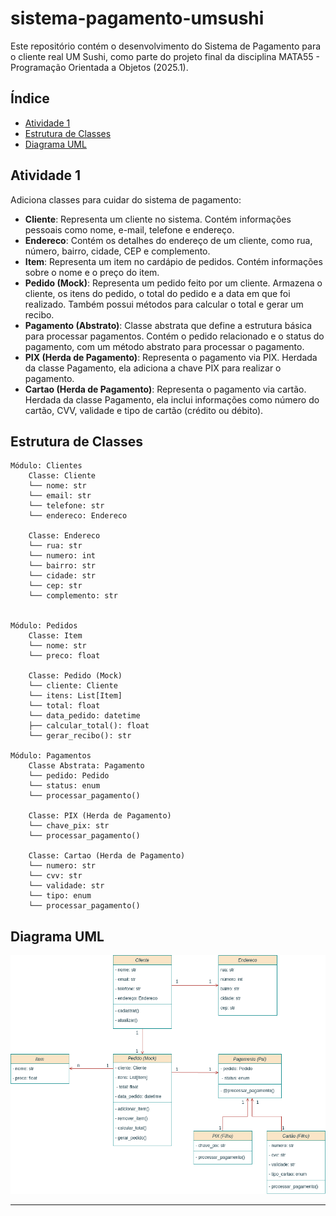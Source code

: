 # sistema-pagamento-umsushi

Este repositório contém o desenvolvimento do Sistema de Pagamento para o cliente real UM Sushi, como parte do projeto final da disciplina MATA55 - Programação Orientada a Objetos (2025.1).

## Índice

- [Atividade 1](#atividade-1)
- [Estrutura de Classes](#estrutura-de-classes)
- [Diagrama UML](#diagrama-uml)

## Atividade 1

Adiciona classes para cuidar do sistema de pagamento:

- **Cliente**: Representa um cliente no sistema. Contém informações pessoais como nome, e-mail, telefone e endereço.
- **Endereco**: Contém os detalhes do endereço de um cliente, como rua, número, bairro, cidade, CEP e complemento.
- **Item**: Representa um item no cardápio de pedidos. Contém informações sobre o nome e o preço do item.
- **Pedido (Mock)**: Representa um pedido feito por um cliente. Armazena o cliente, os itens do pedido, o total do pedido e a data em que foi realizado. Também possui métodos para calcular o total e gerar um recibo.
- **Pagamento (Abstrato)**: Classe abstrata que define a estrutura básica para processar pagamentos. Contém o pedido relacionado e o status do pagamento, com um método abstrato para processar o pagamento.
- **PIX (Herda de Pagamento)**: Representa o pagamento via PIX. Herdada da classe Pagamento, ela adiciona a chave PIX para realizar o pagamento.
- **Cartao (Herda de Pagamento)**: Representa o pagamento via cartão. Herdada da classe Pagamento, ela inclui informações como número do cartão, CVV, validade e tipo de cartão (crédito ou débito).

## Estrutura de Classes

```plaintext
Módulo: Clientes
    Classe: Cliente  
    └── nome: str  
    └── email: str  
    └── telefone: str  
    └── endereco: Endereco  

    Classe: Endereco  
    └── rua: str  
    └── numero: int  
    └── bairro: str  
    └── cidade: str  
    └── cep: str  
    └── complemento: str  


Módulo: Pedidos
    Classe: Item  
    └── nome: str  
    └── preco: float  

    Classe: Pedido (Mock)  
    └── cliente: Cliente  
    └── itens: List[Item]  
    └── total: float  
    └── data_pedido: datetime  
    ├── calcular_total(): float  
    └── gerar_recibo(): str  

Módulo: Pagamentos
    Classe Abstrata: Pagamento  
    └── pedido: Pedido  
    └── status: enum  
    └── processar_pagamento()  

    Classe: PIX (Herda de Pagamento)  
    └── chave_pix: str  
    └── processar_pagamento()  

    Classe: Cartao (Herda de Pagamento)  
    └── numero: str  
    └── cvv: str  
    └── validade: str  
    └── tipo: enum  
    └── processar_pagamento()  
```

## Diagrama UML

![Diagrama UML](frontend/assets/Um_Sushi.drawio.png)

---
